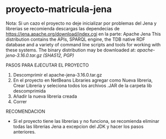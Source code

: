 # proyecto-matricula-jena
Nota: Si un cazo el proyecto no deje inicializar por problemas del Jena y librerias se recomienda descargas las dependecias de https://jena.apache.org/download/index.cgi
      en la parte:
      Apache Jena
        This distribution contains the APIs, SPARQL engine, the TDB native RDF database and a variety of command line scripts and tools for working with these systems.
        The binary distribution may be downloaded at:
        *apache-jena-3.16.0.tar.gz (SHA512, PGP)*

PASOS PARA EJECUTAR EL PROYECTO
1. Descomprimir el apache-jena-3.16.0.tar.gz
2. En el proyecto en NetBeans Libraries agregar como Nueva libreria, Crear Libreria y seleciona todos los archivos .JAR de la carpeta lib descomprimida
3. Añadir la nueva libreria creada
4. Correr

RECOMENDACION
-  Si el proyecto tiene las librerias y no funciona, se recomienda eliminar todas las librerias Jena a excepcion del JDK y hacer los pasos anteriores.
